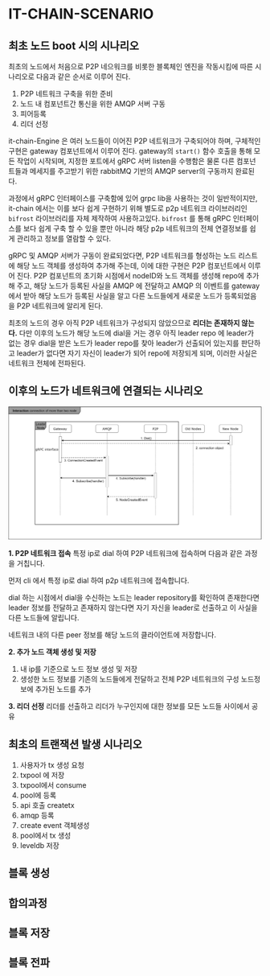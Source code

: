 # IT-CHAIN-SCENARIO

## 최초 노드 boot 시의 시나리오
최초의 노드에서 처음으로 P2P 네으워크를 비롯한 블록체인 엔진을 작동시킴에 따른 시나리오로 다음과 같은 순서로 이루어 진다.

1. P2P 네트워크 구축을 위한 준비
2. 노드 내 컴포넌트간 통신을 위한 AMQP 서버 구동
3. 피어등록
4. 리더 선정

it-chain-Engine 은 여러 노드들이 이어진 P2P 네트워크가 구축되어야 하며, 구체적인 구현은 gateway 컴포넌트에서 이루어 진다.
gateway의 `start()` 함수 호출을 통해 모든 작업이 시작되며, 지정한 포트에서 gRPC 서버 listen을 수행함은 물론 다른 컴포넌트들과 메세지를 주고받기 위한 rabbitMQ 기반의 AMQP server의 구동까지 완료된다.

과정에서 gRPC 인터페이스를 구축함에 있어 grpc lib을 사용하는 것이 일반적이지만, it-chain 에서는 이를 보다 쉽게 구현하기 위해 별도로 p2p 네트워크 라이브러리인 `bifrost` 라이브러리를 자체 제작하여 사용하고있다. `bifrost` 를 통해 gRPC 인터페이스를 보다 쉽게 구축 할 수 있을 뿐만 아니라 해당 p2p 네트워크의 전체 연결정보를 쉽게 관리하고 정보를 열람할 수 있다.

<!-- 어느 단계에서 gateway.Start() 가 수행이 될 지 정해지지 않았다. 아마 it-chain-Engine이 구동되는 시점에서 실행되는 것이 맞지 않나 싶다. -->

gRPC 및 AMQP 서버가 구동이 완료되었다면, P2P 네트워크를 형성하는 노드 리스트에 해당 노드 객체를 생성하여 추가해 주는데, 이에 대한 구현은 P2P 컴포넌트에서 이루어 진다. P2P 컴포넌트의 초기화 시점에서 nodeID와 노드 객체를 생성해 repo에 추가해 주고, 해당 노드가 등록된 사실을 AMQP 에 전달하고 AMQP 의 이벤트를 gateway에서 받아 해당 노드가 등록된 사실을 알고 다른 노드들에게 새로운 노드가 등록되었음을 P2P 네트워크에 알리게 된다.

<!-- 노드 ID의 생성기준에 대한 명시가 필요함-->

최초의 노드의 경우 아직 P2P 네트워크가 구성되지 않았으므로 **리더는 존재하지 않는다.**
다만 이후의 노드가 해당 노드에 dial을 거는 경우 아직 leader repo 에 leader가 없는 경우 dial을 받은 노드가 leader repo를 찾아 leader가 선출되어 있는지를 판단하고 leader가 없다면 자기 자신이 leader가 되어 repo에 저장되게 되며, 이러한 사실은 네트워크 전체에 전파된다.



## 이후의 노드가 네트워크에 연결되는 시나리오

![세번째 이후 노드가 추가되는 시나리오](../images/ThirdNodeCreatedScenario.png)


**1. P2P 네트워크 접속**
특정 ip로 dial 하여 P2P 네트워크에 접속하며 다음과 같은 과정을 거칩니다.

먼저 cli 에서 특정 ip로 dial 하여 p2p 네트워크에 접속합니다.

dial 하는 시점에서 dial을 수신하는 노드는 leader repository를 확인하여 존재한다면 leader 정보를 전달하고 존재하지 않는다면 자기 자신을 leader로 선출하고 이 사실을 다른 노드들에 알립니다.

네트워크 내의 다른 peer 정보를 해당 노드의 클라이언트에 저장합니다.


**2. 추가 노드 객체 생성 및 저장**
1. 내 ip를 기준으로 노드 정보 생성 및 저장
2. 생성한 노드 정보를 기존의 노드들에게 전달하고 전체 P2P 네트워크의 구성 노드정보에 추가된 노드를 추가

**3. 리더 선정**
리더를 선출하고 리더가 누구인지에 대한 정보를 모든 노드들 사이에서 공유



## 최초의 트랜잭션 발생 시나리오
1. 사용자가 tx 생성 요청
2. txpool 에 저장
3. txpool에서 consume
4. pool에 등록
5. api 호출
createtx
6. amqp 등록
7. create event 객체생성
8. pool에서 tx 생성
9. leveldb 저장


## 블록 생성
## 합의과정
## 블록 저장
## 블록 전파
